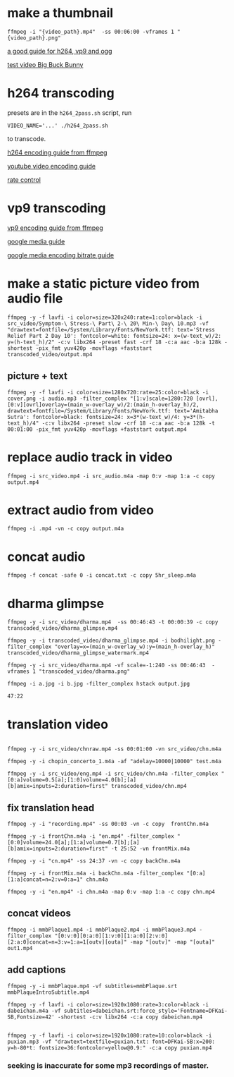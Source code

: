 

# make a thumbnail
```
ffmpeg -i "{video_path}.mp4"  -ss 00:06:00 -vframes 1 "{video_path}.png"
```

[a good guide for h264, vp9 and ogg](https://www.s-config.com/video-transcoding-ffmpeg/)

[test video Big Buck Bunny](http://bbb3d.renderfarming.net/download.html)

# h264 transcoding

presets are in the `h264_2pass.sh` script, run 

```
VIDEO_NAME='...' ./h264_2pass.sh
```

to transcode.

[h264 encoding guide from ffmpeg](https://trac.ffmpeg.org/wiki/Encode/H.264)

[youtube video encoding guide](https://trac.ffmpeg.org/wiki/Encode/YouTube)

[rate control](https://slhck.info/video/2017/03/01/rate-control.html)


# vp9 transcoding
[vp9 encoding guide from ffmpeg](https://trac.ffmpeg.org/wiki/Encode/VP9)

[google media guide](https://developers.google.com/media/vp9/settings/vod/)

[google media encoding bitrate guide](https://developers.google.com/media/vp9/settings#encoding_bitrates)


# make a static picture video from audio file
```
ffmpeg -y -f lavfi -i color=size=320x240:rate=1:color=black -i src_video/Symptom-\ Stress-\ Part\ 2-\ 20\ Min-\ Day\ 10.mp3 -vf "drawtext=fontfile=/System/Library/Fonts/NewYork.ttf: text='Stress Relief Part 2 Day 10': fontcolor=white: fontsize=24: x=(w-text_w)/2: y=(h-text_h)/2" -c:v libx264 -preset fast -crf 18 -c:a aac -b:a 128k -shortest -pix_fmt yuv420p -movflags +faststart transcoded_video/output.mp4
```

## picture + text

```
ffmpeg -y -f lavfi -i color=size=1280x720:rate=25:color=black -i cover.png -i audio.mp3 -filter_complex "[1:v]scale=1280:720 [ovrl], [0:v][ovrl]overlay=(main_w-overlay_w)/2:(main_h-overlay_h)/2, drawtext=fontfile=/System/Library/Fonts/NewYork.ttf: text='Amitabha Sutra': fontcolor=black: fontsize=24: x=3*(w-text_w)/4: y=3*(h-text_h)/4" -c:v libx264 -preset slow -crf 18 -c:a aac -b:a 128k -t 00:01:00 -pix_fmt yuv420p -movflags +faststart output.mp4
```

# replace audio track in video
```
ffmpeg -i src_video.mp4 -i src_audio.m4a -map 0:v -map 1:a -c copy output.mp4
```

# extract audio from video
```
ffmpeg -i .mp4 -vn -c copy output.m4a

```

# concat audio
```
ffmpeg -f concat -safe 0 -i concat.txt -c copy 5hr_sleep.m4a
```

# dharma glimpse
```
ffmpeg -y -i src_video/dharma.mp4  -ss 00:46:43 -t 00:00:39 -c copy transcoded_video/dharma_glimpse.mp4

ffmpeg -y -i transcoded_video/dharma_glimpse.mp4 -i bodhilight.png -filter_complex "overlay=x=(main_w-overlay_w):y=(main_h-overlay_h)" transcoded_video/dharma_glimpse_watermark.mp4

ffmpeg -y -i src_video/dharma.mp4 -vf scale=-1:240 -ss 00:46:43  -vframes 1 "transcoded_video/dharma.png"

ffmpeg -i a.jpg -i b.jpg -filter_complex hstack output.jpg

47:22
```

# translation video
```

ffmpeg -y -i src_video/chnraw.mp4 -ss 00:01:00 -vn src_video/chn.m4a

ffmpeg -y -i chopin_concerto_1.m4a -af "adelay=10000|10000" test.m4a

ffmpeg -y -i src_video/eng.mp4 -i src_video/chn.m4a -filter_complex "[0:a]volume=0.5[a];[1:0]volume=4.0[b];[a][b]amix=inputs=2:duration=first" transcoded_video/chn.mp4 
```

## fix translation head
```
ffmpeg -y -i "recording.mp4" -ss 00:03 -vn -c copy  frontChn.m4a 

ffmpeg -y -i frontChn.m4a -i "en.mp4" -filter_complex "[0:0]volume=24.0[a];[1:a]volume=0.7[b];[a][b]amix=inputs=2:duration=first" -t 25:52 -vn frontMix.m4a

ffmpeg -y -i "cn.mp4" -ss 24:37 -vn -c copy backChn.m4a 

ffmpeg -y -i frontMix.m4a -i backChn.m4a -filter_complex "[0:a][1:a]concat=n=2:v=0:a=1" chn.m4a

ffmpeg -y -i "en.mp4" -i chn.m4a -map 0:v -map 1:a -c copy chn.mp4

```

## concat videos
```
ffmpeg -i mmbPlaque1.mp4 -i mmbPlaque2.mp4 -i mmbPlaque3.mp4 -filter_complex "[0:v:0][0:a:0][1:v:0][1:a:0][2:v:0][2:a:0]concat=n=3:v=1:a=1[outv][outa]" -map "[outv]" -map "[outa]" out1.mp4
```

## add captions
```
ffmpeg -y -i mmbPlaque.mp4 -vf subtitles=mmbPlaque.srt mmbPlaqueIntroSubtitle.mp4

ffmpeg -y -f lavfi -i color=size=1920x1080:rate=3:color=black -i dabeichan.m4a -vf subtitles=dabeichan.srt:force_style='Fontname=DFKai-SB,Fontsize=42' -shortest -c:v libx264 -c:a copy dabeichan.mp4


ffmpeg -y -f lavfi -i color=size=1920x1080:rate=10:color=black -i puxian.mp3 -vf "drawtext=textfile=puxian.txt: font=DFKai-SB:x=200: y=h-80*t: fontsize=36:fontcolor=yellow@0.9:" -c:a copy puxian.mp4
```

### seeking is inaccurate for some mp3 recordings of master.
